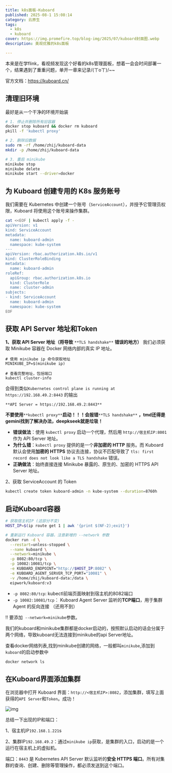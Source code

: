 ```yaml
---
title: k8s面板-Kuboard
published: 2025-08-1 15:08:14
category: 云原生
tags:
  - k8s
  - kuboard
cover: https://img.promefire.top/blog-img/2025/07/kuboard封面图.webp
description: 美观优雅的k8s面板

---
```


本来是在学flink，看视频发现这个好看的k8s管理面板，想着一会会时间部署一个，结果遇到了重重问题，单开一章来记录/(ㄒoㄒ)/~~

官方文档：https://kuboard.cn/

## 清理旧环境

最好是从一个干净的环境开始装

```bash
# 1. 停止并删除所有旧容器
docker stop kuboard && docker rm kuboard
pkill -f 'kubectl proxy'

# 2. 删除旧数据
sudo rm -rf /home/zhij/kuboard-data
mkdir -p /home/zhij/kuboard-data

# 3. 重启 minikube
minikube stop
minikube delete
minikube start --driver=docker
```

##  为 Kuboard 创建专用的 K8s 服务账号  

 我们需要在 Kubernetes 中创建一个账号（`ServiceAccount`），并授予它管理员权限，Kuboard 将使用这个账号来操作集群。  

```bash
cat <<EOF | kubectl apply -f -
apiVersion: v1
kind: ServiceAccount
metadata:
  name: kuboard-admin
  namespace: kube-system
---
apiVersion: rbac.authorization.k8s.io/v1
kind: ClusterRoleBinding
metadata:
  name: kuboard-admin
roleRef:
  apiGroup: rbac.authorization.k8s.io
  kind: ClusterRole
  name: cluster-admin
subjects:
- kind: ServiceAccount
  name: kuboard-admin
  namespace: kube-system
EOF
```



## 获取 **API Server 地址和Token**

**1、获取 API Server 地址（将导致** `**TLS handshake**` **错误的地方）** 我们必须获取 Minikube 容器在 Docker 网络内部的真实 IP 地址。

```plain
# 使用 minikube ip 命令获取地址
MINIKUBE_IP=$(minikube ip)

# 查看完整地址，包括端口
kubectl cluster-info
```

会得到类似`Kubernetes control plane is running at https://192.168.49.2:8443` 的输出

```
**API Server = https://192.168.49.2:8443**
```

**不要使用**`**kubectl proxy**`**启动！！！会报错**`**TLS handshake**` **，tmd还得是gemini找到了解决办法，deepkseek就是垃圾！**

- **错误做法**：使用 `kubectl proxy` 启动一个代理，然后用 `http://宿主机IP:8001` 作为 API Server 地址。
- **为什么错**：`kubectl proxy` 提供的是一个**非加密的 HTTP** 服务。而 Kuboard 默认会使用**加密的 HTTPS** 协议去连接，协议不匹配导致了 `tls: first record does not look like a TLS handshake` 错误。
- **正确做法**：始终直接连接 Minikube 暴露的、原生的、加密的 HTTPS API Server 地址。

2、获取 ServiceAccount 的 Token  

```bash
kubectl create token kuboard-admin -n kube-system --duration=8760h
```

## 启动Kuboard容器

```bash
# 获取宿主机IP (这部分不变)
HOST_IP=$(ip route get 1 | awk '{print $(NF-2);exit}')

# 重新运行 Kuboard 容器，注意新增的 --network 参数
docker run -d \
  --restart=unless-stopped \
  --name kuboard \
  --network=minikube \
  -p 8082:80/tcp \
  -p 10082:10081/tcp \
  -e KUBOARD_ENDPOINT="http://$HOST_IP:8082" \
  -e KUBOARD_AGENT_SERVER_TCP_PORT="10081" \
  -v /home/zhij/kuboard-data:/data \
  eipwork/kuboard:v3
```

- `-p 8082:80/tcp`: kubectl前端页面映射到宿主机的8082端口
- `-p 10082:10081/tcp`： Kuboard Agent Server 监听的**TCP端口**，用于集群 Agent 的反向连接  （还用不到）

 

!! 要添加` --network=minikube`参数。

我们的kuboard和minikube集群都是docker启动的，按照默认启动的话会分属于两个网络，导致kuboard无法连接到minikube的api Server地址。

查看docker网络列表,找到minikube创建的网络，一般都叫`minikube`,添加到`kuboard`的启动参数中

```bash
docker network ls
```

## 在Kuboard界面添加集群

 在浏览器中打开 Kuboard 界面：`http://<宿主机IP>:8082`，添加集群，填写上面获得的`API Server`和`Token`。成功！

![img](https://img.promefire.top/blog-img/2025/07/kuboard成功截图.webp)





总结一下出现的IP和端口：

1、宿主机IP`192.168.1.221`s

2、集群IP`192.168.49.2`：通过`minikube ip`获取，是集群的入口，启动的是一个运行在宿主机上的虚拟机。

端口：`8443` 是 Kubernetes API Server 默认监听的**安全 HTTPS 端口**。所有对集群的查询、创建、删除等管理操作，都必须发送到这个端口。  